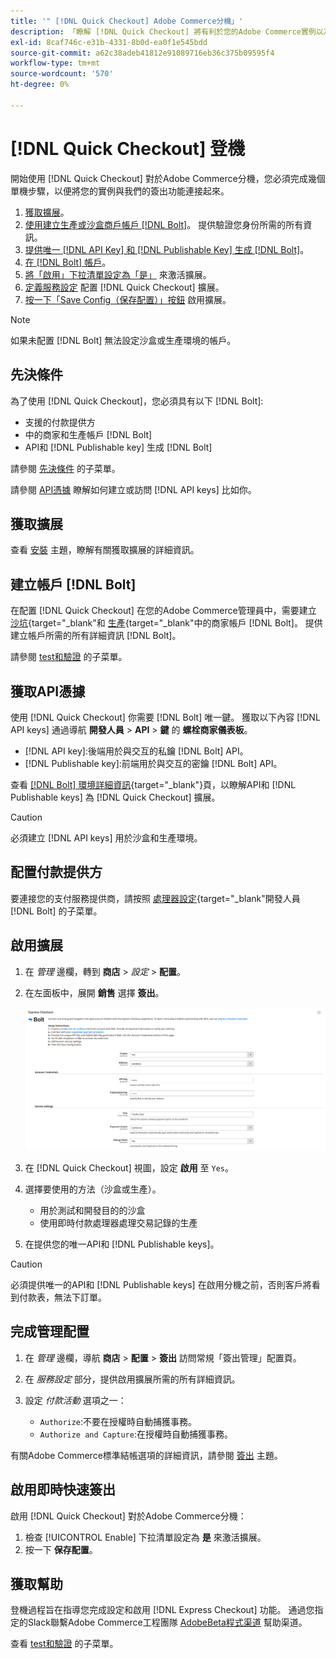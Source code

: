 ```yaml
---
title: '" [!DNL Quick Checkout] Adobe Commerce分機」'
description: 「瞭解 [!DNL Quick Checkout] 將有利於您的Adobe Commerce實例以及如何成功安裝和設定擴展。」
exl-id: 8caf746c-e31b-4331-8b0d-ea0f1e545bdd
source-git-commit: a62c38adeb41812e91089716eb36c375b09595f4
workflow-type: tm+mt
source-wordcount: '570'
ht-degree: 0%

---
```


# [!DNL Quick Checkout] 登機

開始使用 [!DNL Quick Checkout] 對於Adobe Commerce分機，您必須完成幾個單機步驟，以便將您的實例與我們的簽出功能連接起來。

1. [獲取擴展](#get-extension)。
1. [使用建立生產或沙盒商戶帳戶 [!DNL Bolt]](#create-account-with-bolt)。 提供驗證您身份所需的所有資訊。
1. [提供唯一 [!DNL API Key] 和 [!DNL Publishable Key] 生成 [!DNL Bolt]](#obtain-api-credentials)。
1. [在 [!DNL Bolt] 帳戶](#configure-payment-providers)。
1. [將「啟用」下拉清單設定為「是」](#enable-extension) 來激活擴展。
1. [定義服務設定](#complete-admin-configuration) 配置 [!DNL Quick Checkout] 擴展。
1. [按一下「Save Config（保存配置）」按鈕](#enable-live-quick-checkout) 啟用擴展。

>[!NOTE]
>
> 如果未配置 [!DNL Bolt] 無法設定沙盒或生產環境的帳戶。

## 先決條件

為了使用 [!DNL Quick Checkout]，您必須具有以下 [!DNL Bolt]:

- 支援的付款提供方
- 中的商家和生產帳戶 [!DNL Bolt]
- API和 [!DNL Publishable key] 生成 [!DNL Bolt]

請參閱 [先決條件](../quick-checkout/prerequisites.md) 的子菜單。

請參閱 [API憑據](#obtain-api-credentials) 瞭解如何建立或訪問 [!DNL API keys] 比如你。

## 獲取擴展

查看 [安裝](../quick-checkout/install.md) 主題，瞭解有關獲取擴展的詳細資訊。

## 建立帳戶 [!DNL Bolt]

在配置 [!DNL Quick Checkout] 在您的Adobe Commerce管理員中，需要建立 [沙坑](https://merchant-sandbox.bolt.com/register){target=&quot;_blank&quot;和 [生產](https://merchant.bolt.com/register){target=&quot;_blank&quot;中的商家帳戶 [!DNL Bolt]。 提供建立帳戶所需的所有詳細資訊 [!DNL Bolt]。

請參閱 [test和驗證](../quick-checkout/testing.md) 的子菜單。

## 獲取API憑據

使用 [!DNL Quick Checkout] 你需要 [!DNL Bolt] 唯一鍵。 獲取以下內容 [!DNL API keys] 通過導航 **開發人員** > **API** > **鍵** 的 **螺栓商家儀表板**。

- [!DNL API key]:後端用於與交互的私鑰 [!DNL Bolt] API。
- [!DNL Publishable key]:前端用於與交互的密鑰 [!DNL Bolt] API。

查看 [[!DNL Bolt] 環境詳細資訊](https://help.bolt.com/developers/references/environment-details/#about-keys){target=&quot;_blank&quot;}頁，以瞭解API和 [!DNL Publishable keys] 為 [!DNL Quick Checkout] 擴展。

>[!CAUTION]
>
> 必須建立 [!DNL API keys] 用於沙盒和生產環境。

## 配置付款提供方

要連接您的支付服務提供商，請按照 [處理器設定](https://help.bolt.com/integrations/adobe-express-checkout/set-up/){target=&quot;_blank&quot;開發人員 [!DNL Bolt] 的子菜單。

## 啟用擴展

1. 在 _管理_ 邊欄，轉到 **商店** > _設定_ > **配置**。
1. 在左面板中，展開 **銷售** 選擇 **簽出**。

   ![快速簽出](assets/admin-view.png)

1. 在 [!DNL Quick Checkout] 視圖，設定 **啟用** 至 `Yes`。
1. 選擇要使用的方法（沙盒或生產）。

   - 用於測試和開發目的的沙盒
   - 使用即時付款處理器處理交易記錄的生產

1. 在提供您的唯一API和 [!DNL Publishable keys]。

>[!CAUTION]
>
> 必須提供唯一的API和 [!DNL Publishable keys] 在啟用分機之前，否則客戶將看到付款表，無法下訂單。

## 完成管理配置

1. 在 _管理_ 邊欄，導航 **商店** > **配置** > **簽出** 訪問常規「簽出管理」配置頁。
1. 在 _服務設定_ 部分，提供啟用擴展所需的所有詳細資訊。
1. 設定 _付款活動_ 選項之一：

   - `Authorize`:不要在授權時自動捕獲事務。
   - `Authorize and Capture`:在授權時自動捕獲事務。

有關Adobe Commerce標準結帳選項的詳細資訊，請參閱 [簽出](https://docs.magento.com/user-guide/configuration/sales/checkout.html) 主題。

## 啟用即時快速簽出

啟用 [!DNL Quick Checkout] 對於Adobe Commerce分機：

1. 檢查 [!UICONTROL Enable] 下拉清單設定為 **是** 來激活擴展。
1. 按一下 **保存配置**。

## 獲取幫助

登機過程旨在指導您完成設定和啟用 [!DNL Express Checkout] 功能。 通過您指定的Slack聯繫Adobe Commerce工程團隊 [AdobeBeta程式渠道](http://adobe-beta-programs.slack.com/) 幫助渠道。

查看 [test和驗證](../quick-checkout/testing.md) 的子菜單。
